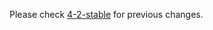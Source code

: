 Please check [4-2-stable](https://github.com/rails/rails/blob/4-2-stable/activemodel/CHANGELOG.md) for previous changes.

